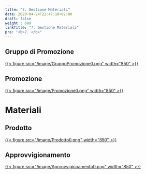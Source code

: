 ```yaml
---
title: "7. Gestione Materiali"
date: 2020-04-24T22:47:10+02:00
draft: false
weight : 600
linkTitle: "7. Gestione Materiali"
pre: "<b>7. </b>"
---
```


## Gruppo di Promozione
[{{< figure src="/image/GruppoPromozione0.png"  width="850"  >}}](/image/GruppoPromozione0.png)

## Promozione
[{{< figure src="/image/Promozione0.png"  width="850"  >}}](/image/Promozione0.png)

# Materiali 

## Prodotto
[{{< figure src="/image/Prodotto0.png"  width="850"  >}}](/image/Prodotto0.png)

## Approvvigionamento
[{{< figure src="/image/Approvvigionamento0.png"  width="850"  >}}](/image/Approvvigionamento0.png)



